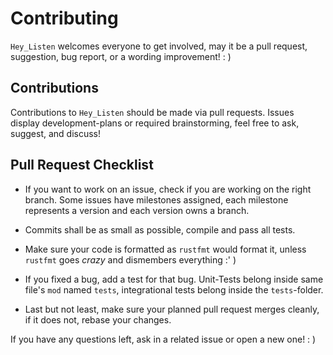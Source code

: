 # Contributing

`Hey_Listen` welcomes everyone to get involved, may it be a pull request, suggestion, bug report, or a wording improvement! : )

## Contributions

Contributions to `Hey_Listen` should be made via pull requests.
Issues display development-plans or required brainstorming, feel free to ask, suggest, and discuss!

## Pull Request Checklist

- If you want to work on an issue, check if you are working on the right branch. Some issues have milestones assigned, each milestone represents a version and each version owns a branch.

- Commits shall be as small as possible, compile and pass all tests.

- Make sure your code is formatted as `rustfmt` would format it, unless `rustfmt` goes _crazy_ and dismembers everything :' )

- If you fixed a bug, add a test for that bug. Unit-Tests belong inside same file's `mod` named `tests`, integrational tests belong inside the `tests`-folder.

- Last but not least, make sure your planned pull request merges cleanly, if it does not, rebase your changes.

If you have any questions left, ask in a related issue or open a new one! : )
